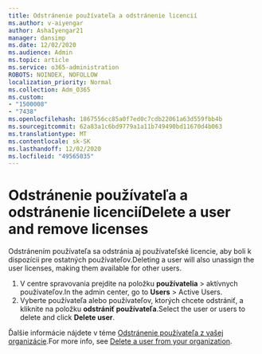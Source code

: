 ```yaml
---
title: Odstránenie používateľa a odstránenie licencií
ms.author: v-aiyengar
author: AshaIyengar21
manager: dansimp
ms.date: 12/02/2020
ms.audience: Admin
ms.topic: article
ms.service: o365-administration
ROBOTS: NOINDEX, NOFOLLOW
localization_priority: Normal
ms.collection: Adm_O365
ms.custom:
- "1500008"
- "7438"
ms.openlocfilehash: 1867556cc85a0f7ed0c7cdb22061a63d559fbb4b
ms.sourcegitcommit: 62a83a1c6bd9779a1a11b749490bd11670d4b063
ms.translationtype: MT
ms.contentlocale: sk-SK
ms.lasthandoff: 12/02/2020
ms.locfileid: "49565035"
---
```

# <a name="delete-a-user-and-remove-licenses"></a><span data-ttu-id="b5d8a-102">Odstránenie používateľa a odstránenie licencií</span><span class="sxs-lookup"><span data-stu-id="b5d8a-102">Delete a user and remove licenses</span></span>

<span data-ttu-id="b5d8a-103">Odstránením používateľa sa odstránia aj používateľské licencie, aby boli k dispozícii pre ostatných používateľov.</span><span class="sxs-lookup"><span data-stu-id="b5d8a-103">Deleting a user will also unassign the user licenses, making them available for other users.</span></span> 
1. <span data-ttu-id="b5d8a-104">V centre spravovania prejdite na položku **používatelia** > aktívnych používateľov.</span><span class="sxs-lookup"><span data-stu-id="b5d8a-104">In the admin center, go to **Users** > Active Users.</span></span>
1. <span data-ttu-id="b5d8a-105">Vyberte používateľa alebo používateľov, ktorých chcete odstrániť, a kliknite na položku **odstrániť používateľa**.</span><span class="sxs-lookup"><span data-stu-id="b5d8a-105">Select the user or users to delete and click **Delete user**.</span></span>

<span data-ttu-id="b5d8a-106">Ďalšie informácie nájdete v téme [Odstránenie používateľa z vašej organizácie](https://docs.microsoft.com/microsoft-365/admin/add-users/delete-a-user).</span><span class="sxs-lookup"><span data-stu-id="b5d8a-106">For more info, see [Delete a user from your organization](https://docs.microsoft.com/microsoft-365/admin/add-users/delete-a-user).</span></span> 